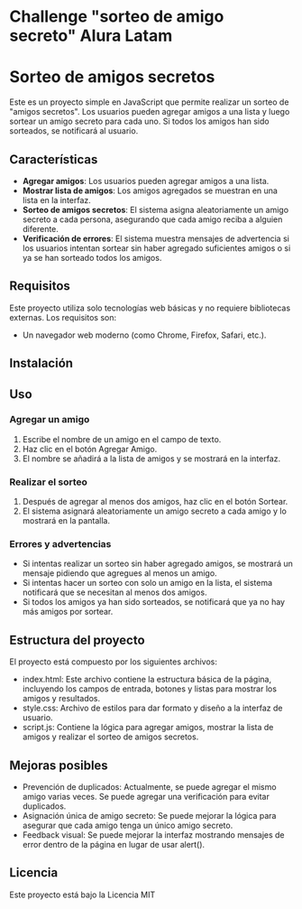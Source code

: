 <h1> Challenge "sorteo de amigo secreto" Alura Latam </h1>

# Sorteo de amigos secretos

Este es un proyecto simple en JavaScript que permite realizar un sorteo de "amigos secretos". Los usuarios pueden agregar amigos a una lista y luego sortear un amigo secreto para cada uno. Si todos los amigos han sido sorteados, se notificará al usuario.

## Características

- **Agregar amigos**: Los usuarios pueden agregar amigos a una lista.
- **Mostrar lista de amigos**: Los amigos agregados se muestran en una lista en la interfaz.
- **Sorteo de amigos secretos**: El sistema asigna aleatoriamente un amigo secreto a cada persona, asegurando que cada amigo reciba a alguien diferente.
- **Verificación de errores**: El sistema muestra mensajes de advertencia si los usuarios intentan sortear sin haber agregado suficientes amigos o si ya se han sorteado todos los amigos.

## Requisitos

Este proyecto utiliza solo tecnologías web básicas y no requiere bibliotecas externas. Los requisitos son:

- Un navegador web moderno (como Chrome, Firefox, Safari, etc.).

## Instalación

## Uso
### Agregar un amigo
1. Escribe el nombre de un amigo en el campo de texto.
2. Haz clic en el botón Agregar Amigo.
3. El nombre se añadirá a la lista de amigos y se mostrará en la interfaz.
### Realizar el sorteo
1. Después de agregar al menos dos amigos, haz clic en el botón Sortear.
2. El sistema asignará aleatoriamente un amigo secreto a cada amigo y lo mostrará en la pantalla.
### Errores y advertencias
- Si intentas realizar un sorteo sin haber agregado amigos, se mostrará un mensaje pidiendo que agregues al menos un amigo.
- Si intentas hacer un sorteo con solo un amigo en la lista, el sistema notificará que se necesitan al menos dos amigos.
- Si todos los amigos ya han sido sorteados, se notificará que ya no hay más amigos por sortear.
## Estructura del proyecto
El proyecto está compuesto por los siguientes archivos:
- index.html: 
Este archivo contiene la estructura básica de la página, incluyendo los campos de entrada, botones y listas para mostrar los amigos y resultados.
- style.css: 
Archivo de estilos para dar formato y diseño a la interfaz de usuario.
- script.js: 
Contiene la lógica para agregar amigos, mostrar la lista de amigos y realizar el sorteo de amigos secretos.

## Mejoras posibles
- Prevención de duplicados: Actualmente, se puede agregar el mismo amigo varias veces. Se puede agregar una verificación para evitar duplicados.
- Asignación única de amigo secreto: Se puede mejorar la lógica para asegurar que cada amigo tenga un único amigo secreto.
- Feedback visual: Se puede mejorar la interfaz mostrando mensajes de error dentro de la página en lugar de usar alert().

## Licencia
Este proyecto está bajo la Licencia MIT
